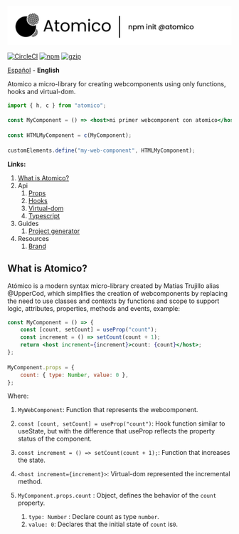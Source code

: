 ![Atomico](./docs/brand/logo-header.svg)

[![CircleCI](https://circleci.com/gh/atomicojs/atomico.svg?style=svg)](https://circleci.com/gh/atomicojs/atomico)
[![npm](https://badgen.net/npm/v/atomico)](http://npmjs.com/atomico)
[![gzip](https://badgen.net/bundlephobia/minzip/atomico)](https://bundlephobia.com/result?p=atomico)

[Español](./docs/es/README.md) - **English**

Atomico a micro-library for creating webcomponents using only functions, hooks and virtual-dom.

```jsx
import { h, c } from "atomico";

const MyComponent = () => <host>mi primer webcomponent con atomico</host>;

const HTMLMyComponent = c(MyComponent);

customElements.define("my-web-component", HTMLMyComponent);
```

**Links:**

1. [What is Atomico?](#what-is-atomico?)
2. Api
    1. [Props](./docs/en/props.md)
    2. [Hooks](./docs/en/hooks.md)
    3. [Virtual-dom](./docs/en/virtual-dom.md)
    4. [Typescript](./docs/en/typescript.md)
3. Guides
    1. [Project generator](./docs/en/scaffolding.md)
4. Resources
    1. [Brand](./docs/brand/README.md)

## What is Atomico?

Atómico is a modern syntax micro-library created by Matias Trujillo alias @UpperCod, which simplifies the creation of webcomponents by replacing the need to use classes and contexts by functions and scope to support logic, attributes, properties, methods and events, example:

```jsx
const MyComponent = () => {
    const [count, setCount] = useProp("count");
    const increment = () => setCount(count + 1);
    return <host increment={increment}>count: {count}</host>;
};

MyComponent.props = {
    count: { type: Number, value: 0 },
};
```

Where:

1. `MyWebComponent`: Function that represents the webcomponent.

2. `const [count, setCount] = useProp("count")`: Hook function similar to useState, but with the difference that useProp reflects the property status of the component.

3. `const increment = () => setCount(count + 1);`: Function that increases the state.

4. `<host increment={increment}>`: Virtual-dom represented the incremental method.

5. `MyComponent.props.count` : Object, defines the behavior of the `count` property.

    1. `type: Number` : Declare count as type `number`.
    2. `value: 0`: Declares that the initial state of `count` is`0`.
